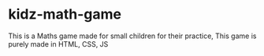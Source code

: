 # kidz-math-game
This is a Maths game made for small children for their practice, This game is purely made in HTML, CSS, JS
